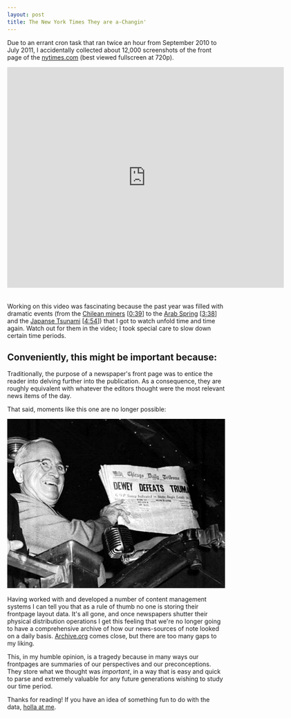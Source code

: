 ```yaml
---
layout: post
title: The New York Times They are a-Changin'
---
```


Due to an errant cron task that ran twice an hour from September 2010 to July 2011, I accidentally collected about 12,000 screenshots of the front page of the [nytimes.com](http://nytimes.com) (best viewed fullscreen at 720p).

<iframe width="640" height="510" src="http://www.youtube.com/embed/sCKGOiauJCE?rel=0&amp;hd=1" frameborder="0" allowfullscreen></iframe>

<br/>
<br/>

Working on this video was fascinating because the past year was filled with dramatic events (from the [Chilean miners](http://en.wikipedia.org/wiki/2010_Copiap%C3%B3_mining_accident) \[[0:39](http://youtu.be/sCKGOiauJCE?hd=1&t=39s)] to the [Arab Spring](http://en.wikipedia.org/wiki/Arab_Spring) \[[3:38](http://youtu.be/sCKGOiauJCE?hd=1&t=3m38s)] and the [Japanse Tsunami](http://en.wikipedia.org/wiki/2011_T%C5%8Dhoku_earthquake_and_tsunami) \[[4:54](http://youtu.be/sCKGOiauJCE?hd=1&t=4m54s)]) that I got to watch unfold time and time again. Watch out for them in the video; I took special care to slow down certain time periods.

<h2>Conveniently, this might be important because:</h2>

Traditionally, the purpose of a newspaper's front page was to entice the reader into delving further into the publication. As a consequence, they are roughly equivalent with whatever the editors thought were the most relevant news items of the day.

That said, moments like this one are no longer possible:

[<img src="/img/truman.jpg" />](http://en.wikipedia.org/wiki/Dewey_Defeats_Truman)


Having worked with and developed a number of content management systems I can tell you that as a rule of thumb no one is storing their frontpage layout data. It's all gone, and once newspapers shutter their physical distribution operations I get this feeling that we're no longer going to have a comprehensive archive of how our news-sources of note looked on a daily basis. [Archive.org](http://wayback.archive.org/web/20110815000000*/http://nytimes.com) comes close, but there are too many gaps to my liking.

This, in my humble opinion, is a tragedy because in many ways our frontpages are summaries of our perspectives and our preconceptions. They store what we thought was *important*, in a way that is easy and quick to parse and extremely valuable for any future generations wishing to study our time period.

Thanks for reading! If you have an idea of something fun to do with the data, [holla at me](http://twitter.com/phillmv).


